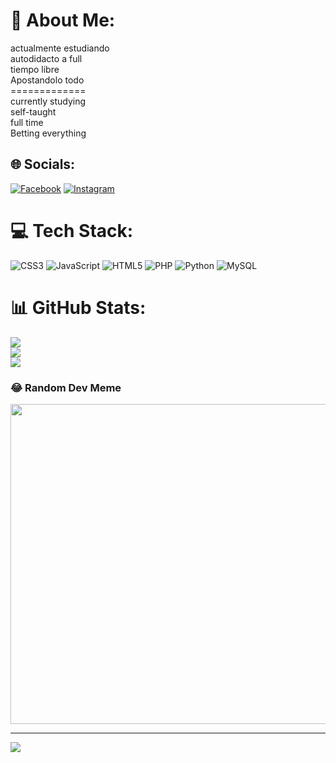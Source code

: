 # 💫 About Me:
actualmente estudiando<br>autodidacto a full<br>tiempo libre<br>Apostandolo todo<br>=============<br>currently studying <br>self-taught <br>full time <br>Betting everything


## 🌐 Socials:
[![Facebook](https://img.shields.io/badge/Facebook-%231877F2.svg?logo=Facebook&logoColor=white)](https://facebook.com/https://www.facebook.com/alan.tobares.71) [![Instagram](https://img.shields.io/badge/Instagram-%23E4405F.svg?logo=Instagram&logoColor=white)](https://instagram.com/https://www.instagram.com/nahu.cz/) 

# 💻 Tech Stack:
![CSS3](https://img.shields.io/badge/css3-%231572B6.svg?style=for-the-badge&logo=css3&logoColor=white) ![JavaScript](https://img.shields.io/badge/javascript-%23323330.svg?style=for-the-badge&logo=javascript&logoColor=%23F7DF1E) ![HTML5](https://img.shields.io/badge/html5-%23E34F26.svg?style=for-the-badge&logo=html5&logoColor=white) ![PHP](https://img.shields.io/badge/php-%23777BB4.svg?style=for-the-badge&logo=php&logoColor=white) ![Python](https://img.shields.io/badge/python-3670A0?style=for-the-badge&logo=python&logoColor=ffdd54) ![MySQL](https://img.shields.io/badge/mysql-%2300f.svg?style=for-the-badge&logo=mysql&logoColor=white)
# 📊 GitHub Stats:
![](https://github-readme-stats.vercel.app/api?username=Alannahu1923&theme=blue-green&hide_border=false&include_all_commits=false&count_private=false)<br/>
![](https://github-readme-streak-stats.herokuapp.com/?user=Alannahu1923&theme=blue-green&hide_border=false)<br/>
![](https://github-readme-stats.vercel.app/api/top-langs/?username=Alannahu1923&theme=blue-green&hide_border=false&include_all_commits=false&count_private=false&layout=compact)

### 😂 Random Dev Meme
<img src="https://rm.up.railway.app/" width="512px"/>

---
[![](https://visitcount.itsvg.in/api?id=Alannahu1923&icon=0&color=0)](https://visitcount.itsvg.in)

<!-- Proudly created with GPRM ( https://gprm.itsvg.in ) -->
